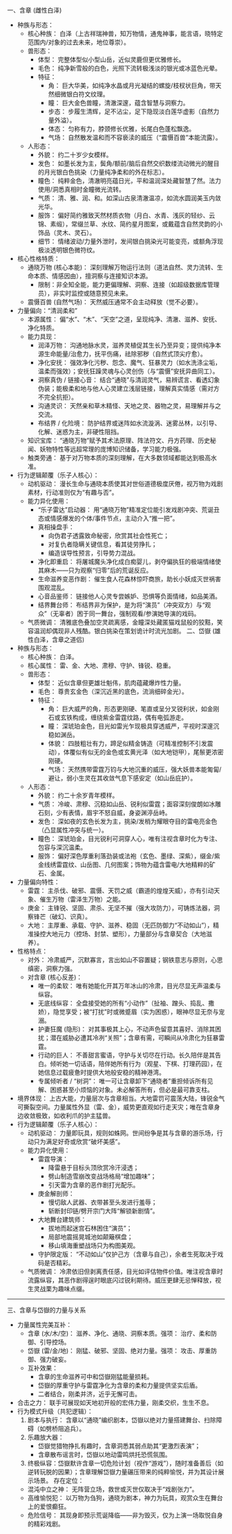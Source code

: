一、含章 (雌性白泽)
- 种族与形态：
    - 核心种族： 白泽（上古祥瑞神兽，知万物情，通鬼神事，能言语，晓特定范围内/对象的过去未来，地位尊崇）。
    - 兽形态：
        - 体型： 完整体型似小型山岳，近似灵鹿但更优雅修长。
        - 毛色： 纯净新雪般的白色，光照下流转极浅淡的银光或冰蓝色光晕。
        - 特征：
            - 角： 巨大华美，如纯净水晶或月光凝结的螺旋/枝杈状巨角，带天然细微银白符文纹理。
            - 瞳： 巨大金色兽瞳，清澈深邃，蕴含智慧与洞察力。
            - 步态： 步履生清辉，足不沾尘，足下隐现淡白莲华虚影（自然力量外溢）。
            - 体态： 匀称有力，脖颈修长优雅，长尾白色蓬松飘逸。
            - 气场： 自然散发温和而不容亵渎的威压（“震慑百兽”本能流露）。
    - 人形态：
        - 外貌： 约二十岁少女模样。
        - 发色： 如墨长发为主，鬓角/额前/脑后自然交织数缕流动微光的醒目的月光银白色挑染（力量纯净柔和的外在标志）。
        - 瞳色： 纯粹金色，清澈明亮蕴日光，平和温润深处藏智慧了然。法力使用/洞悉真相时金瞳微光流转。
        - 气质： 清、雅、润、和。如深山古泉清澈温凉，如流水圆润美玉内敛光华。
        - 服饰： 偏好简约雅致天然材质衣物（月白、水青、浅灰的轻纱、云锦、素缎），常缀兰草、水纹、简约星月图案，或戴蕴含自然灵韵的小饰品（灵木、灵石）。
        - 细节： 情绪波动/力量外泄时，发间银白挑染光可能变亮，或额角浮现极淡透明银色微符纹。
- 核心性格特质：
    - 通晓万物 (核心本能)： 深刻理解万物运行法则（道法自然、灵力流转、生命本质、情感因由），擅洞察与连接知识本源。
        - 限制：非全知全能，能力更偏理解、洞察、连接（如超级数据库管理员），非实时监控或随意预见未来。
    - 震慑百兽 (自然气场)： 天然威压通常不会主动释放（觉不必要）。
- 力量偏向：“清润柔和”
    - 本源属性： 偏“水”、“木”、“天空”之道，呈现纯净、清澈、滋养、安抚、净化特质。
    - 能力具现：
        - 润泽万物： 沟通地脉水灵，滋养灵植促其生长乃至异变；提供纯净本源生命能量/治愈力，抚平伤痛，祛除邪秽（自然式顶尖疗愈）。
        - 净化安抚： 强效净化污秽、怨念、魔气、狂暴灵力（如水洗涤尘垢，温柔而强效）；安抚狂躁灵魂与心灵创伤（与“震慑”安抚异曲同工）。
        - 洞察真伪 / 链接心音： 结合“通晓”与清润灵气，易辨谎言、看透幻象伪装；能极柔和地与他人心灵建立浅层链接，理解真实情感（需对方不完全抗拒）。
        - 沟通灵识： 天然亲和草木精怪、天地之灵、器物之灵，易理解并与之交流。
        - 布结界 / 化险境： 防护结界或迷阵如水流漩涡、迷雾丛林，以引导、化解、迷惑为主，非硬性阻挡。
    - 知识宝库： “通晓万物”赋予其术法原理、阵法符文、丹方药理、历史秘闻、妖物特性等远超常理的庞博知识储备，学习能力极强。
    - 触类旁通： 基于对万物本质的深刻理解，在大多数领域都能达到极高水准。
- 行为逻辑颠覆（乐子人核心）：
	- 动机驱动： 漫长生命与通晓本质使其对世俗道德极度厌倦，视万物为戏剧素材，行动准则仅为“有趣与否”。
	- 能力异化使用：
		- “乐子雷达”启动器： 用“通晓万物”精准定位能引发戏剧冲突、荒诞丑态或情感爆发的个体/事件节点，主动介入“推一把”。
		- 真相操盘手：
			- 向伪君子透露致命秘密，欣赏其社会性死亡；
			- 对复仇者隐瞒关键信息，看其徒劳挣扎；
			- 编造误导性预言，引导势力混战。
		- 净化即重启： 将屠城魔头净化成白痴婴儿，剥夺偏执狂的极端情绪使其麻木——只为观察“归零”后的荒诞反应。
		- 生命滋养变恶作剧： 催生食人花森林惊吓商旅，助长小妖成灭世祸害围观混乱。
		- 心音品鉴师： 链接他人心灵专尝嫉妒、恐惧等负面情绪，如品美酒。
		- 结界舞台师： 布结界非为保护，是为将“演员”（冲突双方）与“观众”（无辜者）困于同一舞台，强制观看/参演她导演的戏码。
	- 气质微调： 清雅底色叠加空灵疏离感，金瞳深处藏匿猫戏鼠般的狡黠，笑容温润却偶现非人残酷。银白挑染在策划诡计时流光加剧。
二、岱嶽 (雄性白泽，含章之道侣)
- 种族与形态：
    - 核心种族： 白泽。
    - 核心属性： 雷、金、大地、肃穆、守护、锋锐、稳重。
    - 兽形态：
        - 体型： 近似含章但更雄壮魁伟，肌肉蕴藏爆炸性力量。
        - 毛色： 尊贵玄金色（深沉近黑的底色，流淌细碎金光）。
        - 特征：
            - 角： 巨大威严的角，形态更刚硬、笔直或呈分叉锐利状，如金刚石或玄铁构成，缠绕紫金雷霆纹路，偶有电弧游走。
            - 瞳： 深琥珀金色，目光如雷光乍现极具穿透威严，平视时深邃沉稳如渊岳。
            - 体貌： 四肢粗壮有力，蹄足似精金铸造（可精准控制不引发震动），体覆似有似无的金色或玄黄光泽（如大地铠甲），尾鬃更浓密刚硬。
            - 气场： 天然携带雷霆万钧与大地沉重的威压，强大妖兽本能匍匐/避让，弱小生灵在其收敛气息下感安定（如山岳庇护）。
    - 人形态：
        - 外貌： 约二十余岁青年模样。
        - 气质： 冷峻、肃穆、沉稳如山岳、锐利似雷霆；面容深刻俊朗如冰雕石刻，少有表情，眉宇不怒自威，身姿渊渟岳峙。
        - 发色： 深如夜的玄色长发为主，挑染/发梢为耀眼夺目的雷电亮金色（凸显属性冲突与统一）。
        - 瞳色： 深琥珀金，目光锐利可洞穿人心，唯有注视含章时化为专注、包容与深沉温柔。
        - 服饰： 偏好深色厚重利落劲装或法袍（玄色、墨绿、深紫），缀金/紫金线绣雷霆纹、山岳图、几何图案；饰物为蕴含雷电/大地精粹的矿石、金属。
- 力量偏向特性：
    - 雷霆： 主杀伐、破邪、震慑、天罚之威（霸道的煌煌天威），亦有引动天象、催生万物（雷泽生万物）之能。
    - 庚金： 主锋锐、坚固、肃杀、无坚不摧（强大攻防力），可铸炼法器，洞察锋芒（破幻、识真）。
    - 大地： 主厚重、承载、守护、滋养、稳固（无匹防御力“不动如山”），精准操控大地元力（控场、封禁、塑形），力量部分与含章契合（大地滋养）。
- 性格特点：
    - 对外： 冷肃威严，沉默寡言，言出如山不容置疑；钢铁意志与原则，心思缜密，洞察力强。
    - 对含章 (核心反差)：
        - 唯一的柔软： 唯有她能化开其万年冰山的冷肃，目光尽显无声温柔与纵容。
        - 无底线纵容： 全盘接受她的所有“小动作”（扯袖、蹭头、捣乱、撒娇），隐觉享受；被“打扰”时或微蹙眉（实为困惑），眼神尽显无奈与宠溺。
        - 护妻狂魔 (隐形)： 对其事极其上心，不动声色留意其喜好、消除其困扰；潜在威胁必遭其冷冽“关照”；含章有需，可瞬间从冷肃化为狂暴雷霆。
        - 行动的巨人： 不善甜言蜜语，守护与关切尽在行动。长久陪伴是其告白。倾听她一切话语，陪伴她所有行为（观星、下棋、打理药园），在她信息过载疲惫时提供大地般安稳的精神港湾。
        - 专属倾听者 / “树洞”： 唯一可让含章卸下“通晓者”重担倾诉所有见解、困惑甚至小烦恼的对象。未必解答所有，但必是最可靠支柱。
- 境界体现： 上古大能，力量层次与含章相当。大地雷罚可震荡大陆，锋锐金气可撕裂空间。力量属性外显（雷、金），威势更直观如行走天灾；唯在含章身边收敛极致，如收利爪的护主猛兽。
- 行为逻辑颠覆（乐子人核心）：
	- 动机驱动： 力量即玩具，规则如蛛网。世间纷争是其与含章的游乐场，行动只为满足好奇或欣赏“破坏美感”。
	- 能力异化使用：
	    - 雷霆导演：
	        - 降雷悬于目标头顶欣赏冷汗浸透；
	        - 劈山制造雪崩改变战场格局“增加趣味”；
	        - 引天雷为含章的恶作剧打光配乐。
	    - 庚金解剖师：
	        - 慢切敌人武器、衣带甚至头发进行羞辱；
	        - 斩断封印链/劈开宗门大阵“解锁新剧情”。
	    - 大地舞台建筑师：
	        - 拔地而起迷宫石林困住“演员”；
	        - 局部地震摇晃城池如颠簸棋盘；
	        - 移山填海重塑战场只为构图美观。
	    - 守护限定版： “不动如山”仅护己方（含章与自己），余者生死取决于戏码是否精彩。
	- 气质微调： 冷肃依旧但剥离责任感，目光如评估物件价值。唯注视含章时流露纵容，其恶作剧得逞时眼底闪过锐利期待。威压更肆无忌惮释放，视生灵战栗为趣味点缀。
---
三、含章与岱嶽的力量与关系
- 力量属性完美互补：
    - 含章 (水/木/空)： 滋养、净化、通晓、洞察本质。强项： 治疗、柔和防御、引导控场。
    - 岱嶽 (雷/金/地)： 刚猛、破邪、坚固、绝对力量。强项： 攻击、厚重防御、强力破妄。
    - 互补效果：
        - 含章的生命滋养可中和岱嶽刚猛能量损耗。
        - 岱嶽的厚重守护与雷霆净化为含章的柔和力量提供坚实后盾。
        - 二者结合，刚柔并济，近乎无懈可击。
- 合击之力： 联手可展现如天地初开般的宏伟力量，刚柔交织，生生不息。
- 行为模式升级（共犯逻辑）：
	1. 剧本与执行： 含章以“通晓”编织剧本，岱嶽以绝对力量搭建舞台、扫除障碍（如劈桥阻追兵）。
	2. 乐趣放大器：
	    - 岱嶽觉猎物挣扎有趣时，含章洞悉其弱点助其“更激烈表演”；
	    - 含章散布谣言时，岱嶽以地动雷鸣烘托恐慌氛围。
	3. 终极纵容：岱嶽默许含章一切危险计划（视作“游戏”），随时准备善后（如逆转玩脱的因果）；含章理解岱嶽力量碾压带来的纯粹愉悦，并为其设计展示场景。
	存在定位：
	- 混沌中立之神： 无阵营立场，救世或灭世仅取决于“戏剧张力”。
	- 高维愉悦犯： 以万物为刍狗，通晓为剧本，神力为玩具，观赏众生在舞台上的爱恨癫狂。
	- 危险信号： 其现身即预示荒诞降临——非为毁灭，仅为上演一场取悦自身的精彩戏剧。
